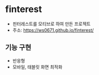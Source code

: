 # finterest

- 핀터레스트를 모티브로 하여 만든 프로젝트
- 주소: https://ws0671.github.io/finterest/

## 기능 구현
- 반응형
- 모바일, 태블릿 화면 최적화
